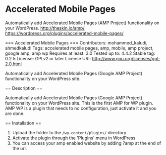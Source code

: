 # Accelerated Mobile Pages
Automatically add Accelerated Mobile Pages (AMP Project) functionality on your WordPress. http://theskin.io/amp/ 
https://wordpress.org/plugins/accelerated-mobile-pages/

=== Accelerated Mobile Pages ===
Contributors: mohammed_kaludi, ahmedkaludi
Tags: accelerated mobile pages, amp, mobile, amp project, google amp, amp wp
Requires at least: 3.0
Tested up to: 4.4.2
Stable tag: 0.2.5
License: GPLv2 or later
License URI: http://www.gnu.org/licenses/gpl-2.0.html

Automatically add Accelerated Mobile Pages (Google AMP Project) functionality on your WordPress site.

== Description ==

Automatically add Accelerated Mobile Pages (Google AMP Project) functionality on your WordPress site. This is the first AMP for WP plugin. AMP WP is a plugin that needs to no configuration, just activate it and you are done.

== Installation ==

1. Upload the folder to the `/wp-content/plugins/` directory
2. Activate the plugin through the 'Plugins' menu in WordPress
3. You can access your amp enabled website by adding ?amp at the end of the url.

 
